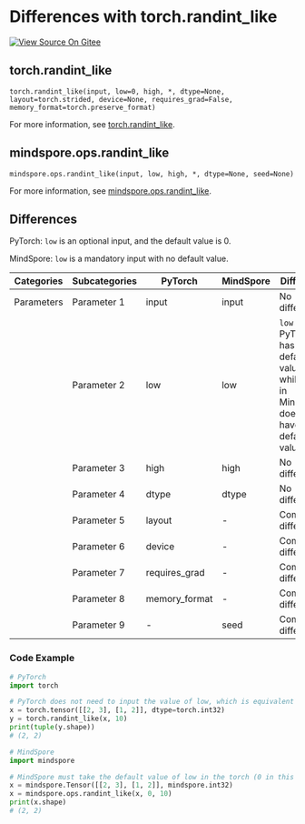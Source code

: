 # Differences with torch.randint_like

[![View Source On Gitee](https://mindspore-website.obs.cn-north-4.myhuaweicloud.com/website-images/r2.4.10/resource/_static/logo_source_en.svg)](https://gitee.com/mindspore/docs/blob/r2.4.10/docs/mindspore/source_en/note/api_mapping/pytorch_diff/randint_like.md)

## torch.randint_like

```text
torch.randint_like(input, low=0, high, *, dtype=None, layout=torch.strided, device=None, requires_grad=False, memory_format=torch.preserve_format)
```

For more information, see [torch.randint_like](https://pytorch.org/docs/1.8.1/generated/torch.randint_like.html#randint_like).

## mindspore.ops.randint_like

```text
mindspore.ops.randint_like(input, low, high, *, dtype=None, seed=None)
```

For more information, see [mindspore.ops.randint_like](https://www.mindspore.cn/docs/en/r2.4.10/api_python/ops/mindspore.ops.randint_like.html#mindspore.ops.randint_like).

## Differences

PyTorch: `low` is an optional input, and the default value is 0.

MindSpore: `low` is a mandatory input with no default value.

| Categories | Subcategories |PyTorch | MindSpore | Difference                                    |
| ---- | ----- | ------- | --------- | -----------------------------------------------------------|
| Parameters  | Parameter 1 | input         | input     | No difference                                  |
|   | Parameter 2 | low           | low       | `low` in PyTorch has a default value of 0, while `low` in MindSpore does not have a default value |
|   | Parameter 3 | high          | high      | No difference                                  |
|   | Parameter 4 | dtype         | dtype     | No difference                                  |
|   | Parameter 5 | layout        | -         | Common differences                                 |
|   | Parameter 6 | device        | -         | Common differences                                 |
|   | Parameter 7 | requires_grad | -         | Common differences                                 |
|   | Parameter 8 | memory_format | -         | Common differences                                 |
|   | Parameter 9 | -             | seed      | Common differences                                 |

### Code Example

```python
# PyTorch
import torch

# PyTorch does not need to input the value of low, which is equivalent to low=0 in MindSpore.
x = torch.tensor([[2, 3], [1, 2]], dtype=torch.int32)
y = torch.randint_like(x, 10)
print(tuple(y.shape))
# (2, 2)

# MindSpore
import mindspore

# MindSpore must take the default value of low in the torch (0 in this case) and pass it in as input.
x = mindspore.Tensor([[2, 3], [1, 2]], mindspore.int32)
x = mindspore.ops.randint_like(x, 0, 10)
print(x.shape)
# (2, 2)
```
